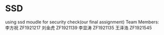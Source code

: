 # SSD
using ssd moudle for security check(our final assignment)
Team Members:
李方祝 ZF1921217
刘金虎 ZF1921139
李显涛 ZF1921135
王泽浩 ZF1921545
